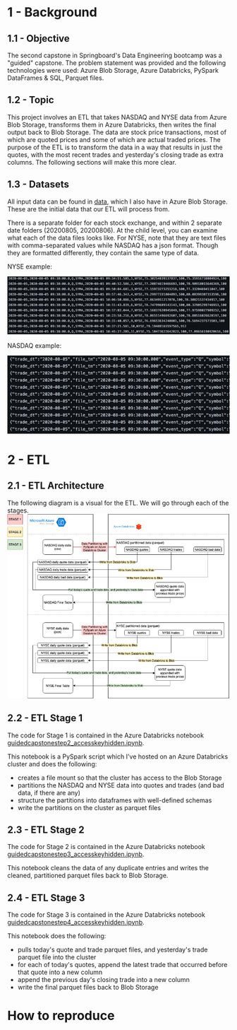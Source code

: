 # 1 - Background

## 1.1 - Objective
The second capstone in Springboard's Data Engineering bootcamp was a "guided" capstone. The problem statement was provided and the following technologies were used: Azure Blob Storage, Azure Databricks, PySpark DataFrames & SQL, Parquet files.

## 1.2 - Topic
This project involves an ETL that takes NASDAQ and NYSE data from Azure Blob Storage, transforms them in Azure Databricks, then writes the final output back to Blob Storage. The data are stock price transactions, most of which are quoted prices and some of which are actual traded prices. The purpose of the ETL is to transform the data in a way that results in just the quotes, with the most recent trades and yesterday's closing trade as extra columns. The following sections will make this more clear.

## 1.3 - Datasets
All input data can be found in [data](https://github.com/Derek-Funk/springboard-derek-funk/tree/master/capstone-2-adb-etl/data), which I also have in Azure Blob Storage. These are the initial data that our ETL will process from.

There is a separate folder for each stock exchange, and within 2 separate date folders (20200805, 20200806). At the child level, you can examine what each of the data files looks like. For NYSE, note that they are text files with comma-separated values while NASDAQ has a json format. Though they are formatted differently, they contain the same type of data.

NYSE example:

![image did not render](images/nyse-input-file-example.png "nyse-input-file-example.png")

NASDAQ example:

![image did not render](images/nasdaq-input-file-example.png "nasdaq-input-file-example.png")

# 2 - ETL

## 2.1 - ETL Architecture
The following diagram is a visual for the ETL. We will go through each of the stages.
![image did not render](images/data-flow-diagram.png "data-flow-diagram.png")

## 2.2 - ETL Stage 1
The code for Stage 1 is contained in the Azure Databricks notebook [guidedcapstonestep2_accesskeyhidden.ipynb](code/guidedcapstonestep2_accesskeyhidden.ipynb).

This notebook is a PySpark script which I've hosted on an Azure Databricks cluster and does the following:
* creates a file mount so that the cluster has access to the Blob Storage
* partitions the NASDAQ and NYSE data into quotes and trades (and bad data, if there are any)
* structure the partitions into dataframes with well-defined schemas
* write the partitions on the cluster as parquet files

## 2.3 - ETL Stage 2
The code for Stage 2 is contained in the Azure Databricks notebook [guidedcapstonestep3_accesskeyhidden.ipynb](code/guidedcapstonestep3_accesskeyhidden.ipynb).

This notebook cleans the data of any duplicate entries and writes the cleaned, partitioned parquet files back to Blob Storage.

## 2.4 - ETL Stage 3
The code for Stage 3 is contained in the Azure Databricks notebook [guidedcapstonestep4_accesskeyhidden.ipynb](code/guidedcapstonestep4_accesskeyhidden.ipynb).

This notebook does the following:
* pulls today's quote and trade parquet files, and yesterday's trade parquet file into the cluster
* for each of today's quotes, append the latest trade that occurred before that quote into a new column
* append the previous day's closing trade into a new column
* write the final parquet files back to Blob Storage

# How to reproduce
